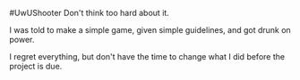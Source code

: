 #UwUShooter
Don't think too hard about it.

I was told to make a simple game, given simple guidelines, and got drunk on power.

I regret everything, but don't have the time to change what I did before the project is due.
